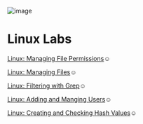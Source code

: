 ![image](https://github.com/user-attachments/assets/7d041f93-aaff-4e47-bee7-36b08c2439bc)


# Linux Labs

<a href="https://github.com/Ycastillo2003/Use-Linux-commands-to-manage-file-permissions">Linux: Managing File Permissions</a>☺</h1>

<a href="https://github.com/Ycastillo2003/Manage-files-with-Linux-commands">Linux: Managing Files</a>☺</h1>

<a href="https://github.com/Ycastillo2003/Filtering-With-Grep">Linux: Filtering with Grep</a>☺</h1>

<a href="https://github.com/Ycastillo2003/Add-and-manage-users-with-Linux-commands">Linux: Adding and Manging Users</a>☺</h1>

<a href="https://github.com/Ycastillo2003/Creating-and-checking-hash-values-in-linux.">Linux: Creating and Checking Hash Values</a>☺</h1>







